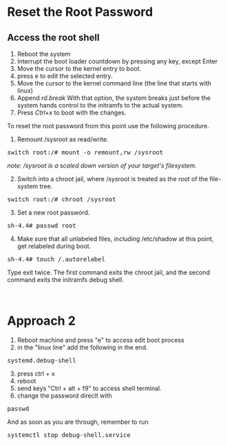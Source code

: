 <h1>Reset the Root Password</h1>

<h2>Access the root shell</h2>

1. Reboot the system
2. Interrupt the boot loader countdown by pressing any key, except Enter
3. Move the cursor to the kernel entry to boot.
4. press e to edit the selected entry.
5. Move the cursor to the kernel command line (the line that starts with linux)
6. Append <i>rd.break</i> With that option, the system breaks just before the system hands control to the initramfs to the actual system.
7. Press <i> Ctrl+x</i> to boot with the changes.

To reset the root password from this point use the following procedure. 

1. Remount /sysroot as read/write.
<pre>switch_root:/# mount -o remount,rw /sysroot</pre>

<i>note: /sysroot is a scaled down version of your target's filesystem.</i>

2. Switch into a chroot jail, where /sysroot is treated as the root of the file-system tree.

<pre>switch_root:/# chroot /sysroot </pre>

3. Set a new root password.

<pre>sh-4.4# passwd root</pre>

4. Make sure that all unlabeled files, including /etc/shadow at this point, get relabeled during boot.

<pre>sh-4.4# touch /.autorelabel</pre>

Type exit twice. The first command exits the chroot jail, and the second command exits the initramfs debug shell. 

<br>
<h1>Approach 2</h1>

1. Reboot machine and press "e" to access edit boot process
2. in the "linux line" add the following in the end.
<pre>systemd.debug-shell</pre>

3. press ctrl + x
4. reboot
5. send keys "Ctrl + alt + f9" to access shell terminal.
6. change the password direclt with 
<pre>passwd</pre>

And as soon as you are through, remember to run
<pre>systemctl stop debug-shell.service</pre>